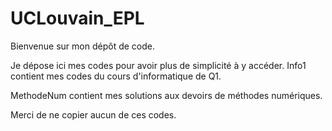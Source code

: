 # UCLouvain_EPL

Bienvenue sur mon dépôt de code.

Je dépose ici mes codes pour avoir plus de simplicité à y accéder. 
Info1 contient mes codes du cours d'informatique de Q1.

MethodeNum contient mes solutions aux devoirs de méthodes numériques.




Merci de ne copier aucun de ces codes.
